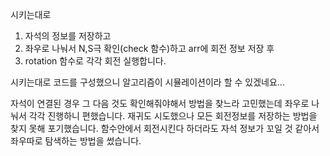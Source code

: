 시키는대로 
1. 자석의 정보를 저장하고
2. 좌우로 나눠서 N,S극 확인(check 함수)하고 arr에 회전 정보 저장 후
3. rotation 함수로 각각 회전 실행합니다.

시키는대로 코드를 구성했으니 알고리즘이 시뮬레이션이라 할 수 있겠네요...

자석이 연결된 경우 그 다음 것도 확인해줘야해서 방법을 찾느라 고민했는데 좌우로 나눠서 각각 진행하니 편했습니다.
재귀도 시도했으나 모든 회전정보를 저장하는 방법을 찾지 못해 포기했습니다.
함수안에서 회전시킨다 하더라도 자석 정보가 꼬일 것 같아서 좌우따로 탐색하는 방법을 썼습니다.
